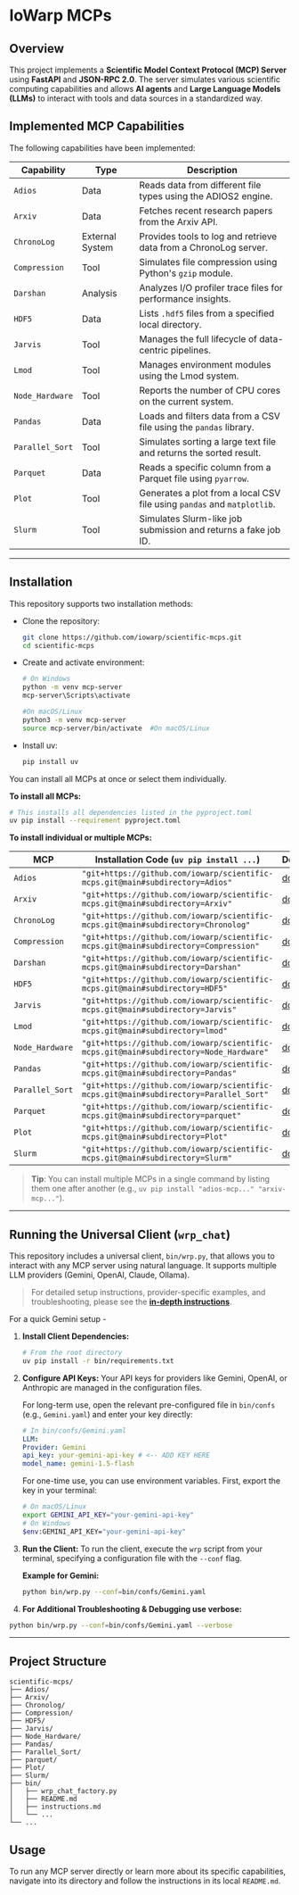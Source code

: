# IoWarp MCPs

## Overview

This project implements a **Scientific Model Context Protocol (MCP) Server** using **FastAPI** and **JSON-RPC 2.0**. The server simulates various scientific computing capabilities and allows **AI agents** and **Large Language Models (LLMs)** to interact with tools and data sources in a standardized way.

## Implemented MCP Capabilities

The following capabilities have been implemented:

| Capability | Type | Description |
|---|---|---|
| `Adios` | Data | Reads data from different file types using the ADIOS2 engine. |
| `Arxiv` | Data | Fetches recent research papers from the Arxiv API. |
| `ChronoLog` | External System | Provides tools to log and retrieve data from a ChronoLog server. |
| `Compression` | Tool | Simulates file compression using Python's `gzip` module. |
| `Darshan` | Analysis | Analyzes I/O profiler trace files for performance insights. |
| `HDF5` | Data | Lists `.hdf5` files from a specified local directory. |
| `Jarvis` | Tool | Manages the full lifecycle of data-centric pipelines. |
| `Lmod` | Tool | Manages environment modules using the Lmod system. |
| `Node_Hardware` | Tool | Reports the number of CPU cores on the current system. |
| `Pandas` | Data | Loads and filters data from a CSV file using the `pandas` library. |
| `Parallel_Sort`| Tool | Simulates sorting a large text file and returns the sorted result. |
| `Parquet` | Data | Reads a specific column from a Parquet file using `pyarrow`. |
| `Plot` | Tool | Generates a plot from a local CSV file using `pandas` and `matplotlib`. |
| `Slurm` | Tool | Simulates Slurm-like job submission and returns a fake job ID. |

---

## Installation

This repository supports two installation methods:

- Clone the repository:
    ```bash
   git clone https://github.com/iowarp/scientific-mcps.git
   cd scientific-mcps
   ```
- Create and activate environment:
    ```bash
    # On Windows
    python -m venv mcp-server
    mcp-server\Scripts\activate 

    #On macOS/Linux
    python3 -m venv mcp-server
    source mcp-server/bin/activate  #On macOS/Linux
    ```
- Install uv:
    ```bash
    pip install uv
    ```

You can install all MCPs at once or select them individually.

**To install all MCPs:**
```bash
# This installs all dependencies listed in the pyproject.toml
uv pip install --requirement pyproject.toml
```

**To install individual or multiple MCPs:**

| MCP | Installation Code (`uv pip install ...`) | Documentation |
|---|---|---|
| `Adios` | `"git+https://github.com/iowarp/scientific-mcps.git@main#subdirectory=Adios"` | [docs](./Adios/README.md) |
| `Arxiv` | `"git+https://github.com/iowarp/scientific-mcps.git@main#subdirectory=Arxiv"` | [docs](./Arxiv/README.md) |
| `ChronoLog` | `"git+https://github.com/iowarp/scientific-mcps.git@main#subdirectory=Chronolog"` | [docs](./Chronolog/README.md) |
| `Compression` | `"git+https://github.com/iowarp/scientific-mcps.git@main#subdirectory=Compression"` | [docs](./Compression/README.md) |
| `Darshan` | `"git+https://github.com/iowarp/scientific-mcps.git@main#subdirectory=Darshan"` | [docs](./Darshan/README.md) |
| `HDF5` | `"git+https://github.com/iowarp/scientific-mcps.git@main#subdirectory=HDF5"` | [docs](./HDF5/README.md) |
| `Jarvis` | `"git+https://github.com/iowarp/scientific-mcps.git@main#subdirectory=Jarvis"` | [docs](./Jarvis/README.md) |
| `Lmod` | `"git+https://github.com/iowarp/scientific-mcps.git@main#subdirectory=lmod"` | [docs](./lmod/README.md) |
| `Node_Hardware` | `"git+https://github.com/iowarp/scientific-mcps.git@main#subdirectory=Node_Hardware"` | [docs](./Node_Hardware/README.md) |
| `Pandas` | `"git+https://github.com/iowarp/scientific-mcps.git@main#subdirectory=Pandas"` | [docs](./Pandas/README.md) |
| `Parallel_Sort` | `"git+https://github.com/iowarp/scientific-mcps.git@main#subdirectory=Parallel_Sort"`| [docs](./Parallel_Sort/README.md) |
| `Parquet` | `"git+https://github.com/iowarp/scientific-mcps.git@main#subdirectory=parquet"` | [docs](./parquet/README.md) |
| `Plot` | `"git+https://github.com/iowarp/scientific-mcps.git@main#subdirectory=Plot"` | [docs](./Plot/README.md) |
| `Slurm` | `"git+https://github.com/iowarp/scientific-mcps.git@main#subdirectory=Slurm"` | [docs](./Slurm/README.md) |

> **Tip**: You can install multiple MCPs in a single command by listing them one after another (e.g., `uv pip install "adios-mcp..." "arxiv-mcp..."`).

---

## Running the Universal Client (`wrp_chat`)

This repository includes a universal client, `bin/wrp.py`, that allows you to interact with any MCP server using natural language. It supports multiple LLM providers (Gemini, OpenAI, Claude, Ollama).

> For detailed setup instructions, provider-specific examples, and troubleshooting, please see the **[in-depth instructions](./bin/docs/instructions.md)**.

For a quick Gemini setup -

1.  **Install Client Dependencies:**
    ```bash
    # From the root directory
    uv pip install -r bin/requirements.txt
    ```
2.  **Configure API Keys:**
    Your API keys for providers like Gemini, OpenAI, or Anthropic are managed in the configuration files.

    For long-term use, open the relevant pre-configured file in `bin/confs` (e.g., `Gemini.yaml`) and enter your key directly:
    ```yaml
    # In bin/confs/Gemini.yaml
    LLM:
    Provider: Gemini
    api_key: your-gemini-api-key # <-- ADD KEY HERE
    model_name: gemini-1.5-flash
    ```

    For one-time use, you can use environment variables. First, export the key in your terminal:
    ```bash
    # On macOS/Linux
    export GEMINI_API_KEY="your-gemini-api-key"
    # On Windows
    $env:GEMINI_API_KEY="your-gemini-api-key"

3.  **Run the Client:**
    To run the client, execute the `wrp` script from your terminal, specifying a configuration file with the `--conf` flag.

    **Example for Gemini:**
    ```bash
    python bin/wrp.py --conf=bin/confs/Gemini.yaml
    ```

4. **For Additional Troubleshooting & Debugging use verbose:**
```bash
python bin/wrp.py --conf=bin/confs/Gemini.yaml --verbose
```

---
## Project Structure

```
scientific-mcps/
├── Adios/
├── Arxiv/
├── Chronolog/
├── Compression/
├── HDF5/
├── Jarvis/
├── Node_Hardware/
├── Pandas/
├── Parallel_Sort/
├── parquet/
├── Plot/
├── Slurm/
├── bin/
│   ├── wrp_chat_factory.py
│   ├── README.md
│   ├── instructions.md
│   └── ...
└── ...
```

## Usage

To run any MCP server directly or learn more about its specific capabilities, navigate into its directory and follow the instructions in its local `README.md`.